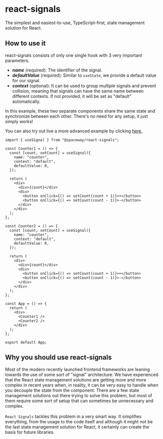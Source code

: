 # react-signals

The simplest and easiest-to-use, TypeScript-first, state management solution for React.

## How to use it

react-signals consists of only one single hook with 3 very important parameters.

- **_name_** (required): The identifier of the signal.
- **_defaultValue_** (required): Similar to `useState`, we provide a default value for our signal.
- **_context_** (optional): It can be used to group multiple signals and prevent collision, meaning that signals can have the same name between different contexts. If not provided, it will be set as "default" automatically.

In this example, these two separate components share the same state and synchronize between each other. There's no need for any setup, it just simply works!

You can also try out live a more advanced example by clicking [here.](https://codesandbox.io/p/sandbox/laughing-shape-xp5q5w?selection=%5B%7B%22endColumn%22%3A1%2C%22endLineNumber%22%3A2%2C%22startColumn%22%3A1%2C%22startLineNumber%22%3A2%7D%5D&file=%2Fsrc%2FApp.tsx)

```
import { useSignal } from "@zpaceway/react-signals";

const Counter1 = () => {
  const [count, setCount] = useSignal({
    name: "counter",
    context: "default",
    defaultValue: 0,
  });

  return (
    <div>
      <div>{count}</div>
      <div>
        <button onClick={() => setCount(count + 1)}>+</button>
        <button onClick={() => setCount(count - 1)}>-</button>
      </div>
    </div>
  );
};

const Counter2 = () => {
  const [count, setCount] = useSignal({
    name: "counter",
    context: "default",
    defaultValue: 0,
  });

  return (
    <div>
      <div>{count}</div>
      <div>
        <button onClick={() => setCount(count + 1)}>+</button>
        <button onClick={() => setCount(count - 1)}>-</button>
      </div>
    </div>
  );
};

const App = () => {
  return (
    <div>
      <Counter1 />
      <Counter2 />
    </div>
  );
};

export default App;
```

## Why you should use react-signals

Most of the modern recently launched frontend frameworks are leaning towards the use of some sort of "signal" architecture. We have experienced that the React state management solutions are getting more and more complex in recent years when, in reality, it can be very easy to handle when you decouple the state from the component. There are a few state management solutions out there trying to solve this problem, but most of them require some sort of setup that can sometimes be unnecessary and complex.
<br/><br/>
`React Signals` tackles this problem in a very smart way. It simplifies everything, from the usage to the code itself and although it might not be the last state management solution for React, it certainly can create the basis for future libraries.

